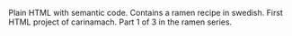 Plain HTML with semantic code. 
Contains a ramen recipe in swedish.
First HTML project of carinamach. 
Part 1 of 3 in the ramen series. 
